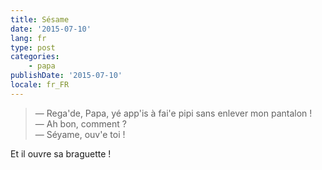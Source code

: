 ```yaml
---
title: Sésame
date: '2015-07-10'
lang: fr
type: post
categories:
    - papa
publishDate: '2015-07-10'
locale: fr_FR
---
```


> — Rega'de, Papa, yé app'is à fai'e pipi sans enlever mon pantalon !  
> — Ah bon, comment ?  
> — Séyame, ouv'e toi !

Et il ouvre sa braguette !